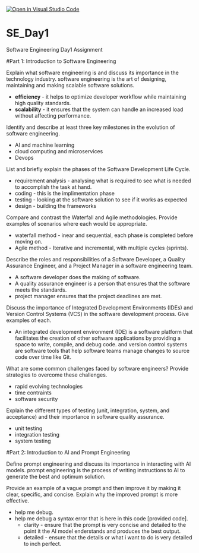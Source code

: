 [![Open in Visual Studio Code](https://classroom.github.com/assets/open-in-vscode-2e0aaae1b6195c2367325f4f02e2d04e9abb55f0b24a779b69b11b9e10269abc.svg)](https://classroom.github.com/online_ide?assignment_repo_id=18375029&assignment_repo_type=AssignmentRepo)
# SE_Day1
Software Engineering Day1 Assignment

#Part 1: Introduction to Software Engineering

Explain what software engineering is and discuss its importance in the technology industry.
software engineering is the art of designing, maintaining and making scalable software solutions.
- **efficiency** - it helps to optimize developer workflow while maintaining high quality standards.
- **scalability** - it ensures that the system can handle an increased load without affecting performance.


Identify and describe at least three key milestones in the evolution of software engineering.
- AI and machine learning
- cloud computing and microservices
- Devops

List and briefly explain the phases of the Software Development Life Cycle.
- requirement analysis - analysing what is required to see what is needed to accomplish the task at hand.
- coding - this is the implimentation phase
- testing - looking at the software solution to see if it works as expected
- design - building the frameworks 

Compare and contrast the Waterfall and Agile methodologies. Provide examples of scenarios where each would be appropriate.
- waterfall method - inear and sequential, each phase is completed before moving on.
- Agile method -  Iterative and incremental, with multiple cycles (sprints). 

Describe the roles and responsibilities of a Software Developer, a Quality Assurance Engineer, and a Project Manager in a software engineering team.
- A software developer does the making of software.
- A quality assurance engineer is a person that ensures that the software meets the standards.
- project manager ensures that the project deadlines are met.

Discuss the importance of Integrated Development Environments (IDEs) and Version Control Systems (VCS) in the software development process. Give examples of each.
- An integrated development environment (IDE) is a software platform that facilitates the creation of other software applications by providing a space to write, compile, and debug code.
and version control systems are software tools that help software teams manage changes to source code over time like  Git.


What are some common challenges faced by software engineers? Provide strategies to overcome these challenges.
- rapid evolving technologies
- time contraints
- software security

Explain the different types of testing (unit, integration, system, and acceptance) and their importance in software quality assurance.
- unit testing
- integration testing
- system testing

#Part 2: Introduction to AI and Prompt Engineering


Define prompt engineering and discuss its importance in interacting with AI models.
prompt engineering is the process of writing instructions to AI to generate the best and optimum solution.

Provide an example of a vague prompt and then improve it by making it clear, specific, and concise. Explain why the improved prompt is more effective.
- help me debug.
- help me debug a syntax error that is here in this code [provided code].
  - clarity - ensure that the prompt is very concise and detailed to the point it the AI model enderstands and produces the best output.
  - detailed - ensure that the details or what i want to do is very detailed to inch perfect.
